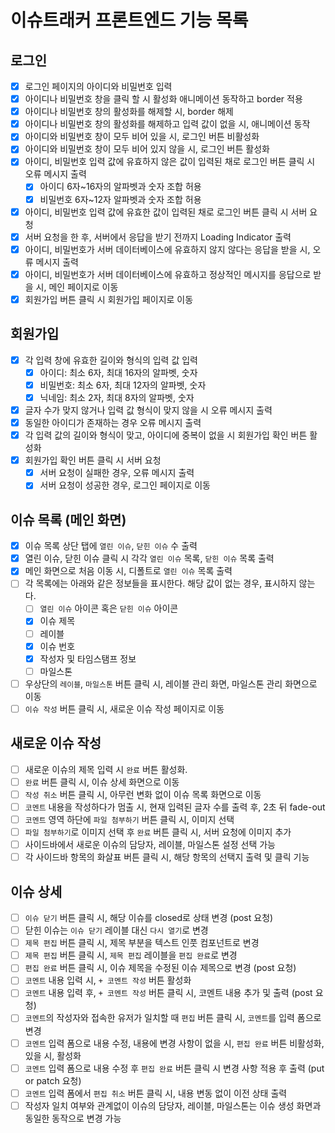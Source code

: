 # 이슈트래커 프론트엔드 기능 목록

## 로그인
- [x] 로그인 페이지의 아이디와 비밀번호 입력
- [x] 아이디나 비밀번호 창을 클릭 할 시 활성화 애니메이션 동작하고 border 적용
- [x] 아이디나 비밀번호 창의 활성화를 해제할 시, border 해제
- [x] 아이디나 비밀번호 창의 활성화를 해제하고 입력 값이 없을 시, 애니메이션 동작
- [x] 아이디와 비밀번호 창이 모두 비어 있을 시, 로그인 버튼 비활성화
- [x] 아이디와 비밀번호 창이 모두 비어 있지 않을 시, 로그인 버튼 활성화
- [x] 아이디, 비밀번호 입력 값에 유효하지 않은 값이 입력된 채로 로그인 버튼 클릭 시 오류 메시지 출력
  - [x] 아이디 6자~16자의 알파벳과 숫자 조합 허용
  - [x] 비밀번호 6자~12자 알파벳과 숫자 조합 허용
- [x] 아이디, 비밀번호 입력 값에 유효한 값이 입력된 채로 로그인 버튼 클릭 시 서버 요청
- [x] 서버 요청을 한 후, 서버에서 응답을 받기 전까지 Loading Indicator 출력
- [x] 아이디, 비밀번호가 서버 데이터베이스에 유효하지 않지 않다는 응답을 받을 시, 오류 메시지 출력
- [x] 아이디, 비밀번호가 서버 데이터베이스에 유효하고 정상적인 메시지를 응답으로 받을 시, 메인 페이지로 이동 
- [x] 회원가입 버튼 클릭 시 회원가입 페이지로 이동

## 회원가입
- [x] 각 입력 창에 유효한 길이와 형식의 입력 값 입력
  - [x] 아이디: 최소 6자, 최대 16자의 알파벳, 숫자
  - [x] 비밀번호: 최소 6자, 최대 12자의 알파벳, 숫자
  - [x] 닉네임: 최소 2자, 최대 8자의 알파벳, 숫자
- [x] 글자 수가 맞지 않거나 입력 값 형식이 맞지 않을 시 오류 메시지 출력
- [x] 동일한 아이디가 존재하는 경우 오류 메시지 출력
- [x] 각 입력 값의 길이와 형식이 맞고, 아이디에 중복이 없을 시 회원가입 확인 버튼 활성화
- [x] 회원가입 확인 버튼 클릭 시 서버 요청
  - [x] 서버 요청이 실패한 경우, 오류 메시지 출력
  - [x] 서버 요청이 성공한 경우, 로그인 페이지로 이동

## 이슈 목록 (메인 화면)
- [x] 이슈 목록 상단 탭에 `열린 이슈`, `닫힌 이슈` 수 출력
- [x] 열린 이슈, 닫힌 이슈 클릭 시 각각 `열린 이슈` 목록, `닫힌 이슈` 목록 출력
- [x] 메인 화면으로 처음 이동 시, 디폴트로 `열린 이슈` 목록 출력
- [ ] 각 목록에는 아래와 같은 정보들을 표시한다. 해당 값이 없는 경우, 표시하지 않는다.
  - [ ] `열린 이슈` 아이콘 혹은 `닫힌 이슈` 아이콘
  - [x] 이슈 제목
  - [ ] 레이블
  - [x] 이슈 번호
  - [x] 작성자 및 타임스탬프 정보
  - [ ] 마일스톤
- [ ] 우상단의 `레이블`, `마일스톤` 버튼 클릭 시, 레이블 관리 화면, 마일스톤 관리 화면으로 이동
- [ ] `이슈 작성` 버튼 클릭 시, 새로운 이슈 작성 페이지로 이동

## 새로운 이슈 작성
- [ ] 새로운 이슈의 제목 입력 시 `완료` 버튼 활성화.
- [ ] `완료` 버튼 클릭 시, 이슈 상세 화면으로 이동
- [ ] `작성 취소` 버튼 클릭 시, 아무런 변화 없이 이슈 목록 화면으로 이동
- [ ] `코멘트` 내용을 작성하다가 멈출 시, 현재 입력된 글자 수를 출력 후, 2초 뒤 fade-out
- [ ] `코멘트` 영역 하단에 `파일 첨부하기` 버튼 클릭 시, 이미지 선택
- [ ] `파일 첨부하기`로 이미지 선택 후 `완료` 버튼 클릭 시, 서버 요청에 이미지 추가
- [ ] 사이드바에서 새로운 이슈의 담당자, 레이블, 마일스톤 설정 선택 가능
- [ ] 각 사이드바 항목의 화살표 버튼 클릭 시, 해당 항목의 선택지 출력 및 클릭 기능

## 이슈 상세
- [ ] `이슈 닫기` 버튼 클릭 시, 해당 이슈를 closed로 상태 변경 (post 요청)
- [ ] 닫힌 이슈는 `이슈 닫기` 레이블 대신 `다시 열기`로 변경
- [ ] `제목 편집` 버튼 클릭 시, 제목 부분을 텍스트 인풋 컴포넌트로 변경
- [ ] `제목 편집` 버튼 클릭 시, `제목 편집` 레이블을 `편집 완료`로 변경
- [ ] `편집 완료` 버튼 클릭 시, 이슈 제목을 수정된 이슈 제목으로 변경 (post 요청)
- [ ] `코멘트` 내용 입력 시, `+ 코멘트 작성` 버튼 활성화
- [ ] `코멘트` 내용 입력 후, `+ 코멘트 작성` 버튼 클릭 시, 코멘트 내용 추가 및 출력 (post 요청)
- [ ] `코멘트`의 작성자와 접속한 유저가 일치할 때 `편집` 버튼 클릭 시, `코멘트`를 입력 폼으로 변경
- [ ] `코멘트` 입력 폼으로 내용 수정, 내용에 변경 사항이 없을 시, `편집 완료` 버튼 비활성화, 있을 시, 활성화
- [ ] `코멘트` 입력 폼으로 내용 수정 후 `편집 완료` 버튼 클릭 시 변경 사항 적용 후 출력 (put or patch 요청)
- [ ] `코멘트` 입력 폼에서 `편집 취소` 버튼 클릭 시, 내용 변동 없이 이전 상태 출력
- [ ] 작성자 일치 여부와 관계없이 이슈의 담당자, 레이블, 마일스톤는 이슈 생성 화면과 동일한 동작으로 변경 가능